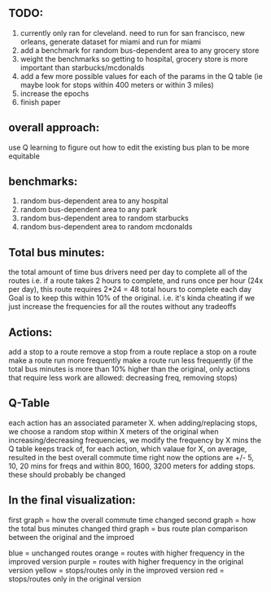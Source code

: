 ## TODO:
1) currently only ran for cleveland. need to run for san francisco, new orleans, generate dataset for miami and run for miami
2) add a benchmark for random bus-dependent area to any grocery store
3) weight the benchmarks so getting to hospital, grocery store is more important than starbucks/mcdonalds
4) add a few more possible values for each of the params in the Q table (ie maybe look for stops within 400 meters or within 3 miles)
5) increase the epochs
6) finish paper

## overall approach:
use Q learning to figure out how to edit the existing bus plan to be more equitable

## benchmarks:
1) random bus-dependent area to any hospital
2) random bus-dependent area to any park
3) random bus-dependent area to random starbucks
4) random bus-dependent area to random mcdonalds

## Total bus minutes:
the total amount of time bus drivers need per day to complete all of the routes
i.e. if a route takes 2 hours to complete, and runs once per hour (24x per day), this route requires 2*24 = 48 total hours to complete each day
Goal is to keep this within 10% of the original. i.e. it's kinda cheating if we just increase the frequencies for all the routes without any tradeoffs

## Actions:
add a stop to a route
remove a stop from a route
replace a stop on a route
make a route run more frequently
make a route run less frequently
(if the total bus minutes is more than 10% higher than the original, only actions that require less work are allowed: decreasing freq, removing stops)

## Q-Table
each action has an associated parameter X.
when adding/replacing stops, we choose a random stop within X meters of the original
when increasing/decreasing frequencies, we modify the frequency by X mins
the Q table keeps track of, for each action, which valaue for X, on average, resulted in the best overall commute time
right now the options are +/- 5, 10, 20 mins for freqs and within 800, 1600, 3200 meters for adding stops. these should probably be changed

## In the final visualization: 
first graph = how the overall commute time changed
second graph = how the total bus minutes changed
third graph = bus route plan comparison between the original and the improed

blue = unchanged routes
orange = routes with higher frequency in the improved version
purple = routes with higher frequency in the original version
yellow = stops/routes only in the improved version
red = stops/routes only in the original version

